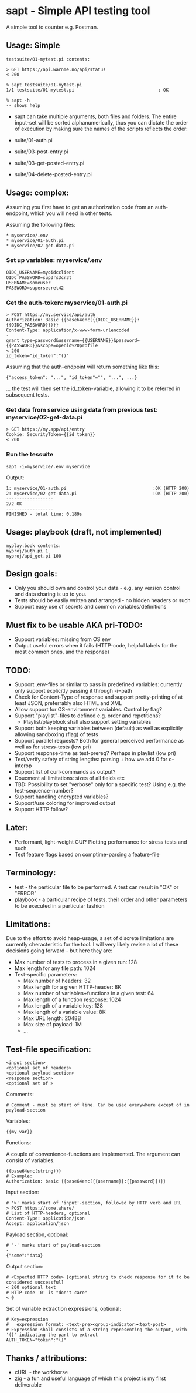 sapt - Simple API testing tool
==============

A simple tool to counter e.g. Postman.

Usage: Simple
-------------
    testsuite/01-mytest.pi contents:
    
    > GET https://api.warnme.no/api/status
    < 200

    % sapt testsuite/01-mytest.pi
    1/1 testsuite/01-mytest.pi                                : OK

    % sapt -h
    -- shows help


* sapt can take multiple arguments, both files and folders. The entire input-set will be sorted alphanumerically, thus you can dictate the order of execution by making sure the names of the scripts reflects the order:

* suite/01-auth.pi
* suite/03-post-entry.pi
* suite/03-get-posted-entry.pi
* suite/04-delete-posted-entry.pi

Usage: complex:
----------------

Assuming you first have to get an authorization code from an auth-endpoint, which you will need in other tests.

Assuming the following files:

    * myservice/.env
    * myservice/01-auth.pi
    * myservice/02-get-data.pi

### Set up variables: myservice/.env

    OIDC_USERNAME=myoidcclient
    OIDC_PASSWORD=sup3rs3cr3t
    USERNAME=someuser
    PASSWORD=supersecret42

### Get the auth-token: myservice/01-auth.pi

    > POST https://my.service/api/auth
    Authorization: Basic {{base64enc({{OIDC_USERNAME}}:{{OIDC_PASSWORD}})}}
    Content-Type: application/x-www-form-urlencoded
    -
    grant_type=password&username={{USERNAME}}&password={{PASSWORD}}&scope=openid%20profile
    < 200
    id_token="id_token":"()"

Assuming that the auth-endpoint will return something like this:

    {"access_token": "...", "id_token"="", "...", ...}

... the test will then set the id_token-variable, allowing it to be referred in subsequent tests.

### Get data from service using data from previous test: myservice/02-get-data.pi
    
    > GET https://my.app/api/entry
    Cookie: SecurityToken={{id_token}}
    < 200


### Run the tessuite

    sapt -i=myservice/.env myservice

Output:

    1: myservice/01-auth.pi                                 :OK (HTTP 200)
    2: myservice/02-get-data.pi                             :OK (HTTP 200)
    ------------------
    2/2 OK
    ------------------
    FINISHED - total time: 0.189s

Usage: playbook (draft, not implemented)
-----------
    myplay.book contents:
    myproj/auth.pi 1
    myproj/api_get.pi 100


Design goals:
------------
* Only you should own and control your data - e.g. any version control and data sharing is up to you.
* Tests should be easily written and arranged - no hidden headers or such
* Support easy use of secrets and common variables/definitions


Must fix to be usable AKA pri-TODO:
-------------
* Support variables: missing from OS env
* Output useful errors when it fails (HTTP-code, helpful labels for the most common ones, and the response)


TODO:
------------
* Support .env-files or similar to pass in predefined variables: currently only support explicitly passing it through -i=path
* Check for Content-Type of response and support pretty-printing of at least JSON, preferrably also HTML and XML
* Allow support for OS-environment variables. Control by flag?
* Support "playlist"-files to defined e.g. order and repetitions?
    * Playlist/playblook shall also support setting variables
* Support both keeping variables between (default) as well as explicitly allowing sandboxing (flag) of tests
* Support parallel requests? Both for general perceived performance as well as for stress-tests (low pri)
* Support response-time as test-prereq? Perhaps in playlist (low pri)
* Test/verify safety of string lengths: parsing + how we add 0 for c-interop
* Support list of curl-commands as output?
* Doucment all limitations: sizes of all fields etc
* TBD: Possibility to set "verbose" only for a specific test? Using e.g. the test-sequence-number?
* Support handling encrypted variables?
* Support/use coloring for improved output
* Support HTTP follow?

Later:
------
* Performant, light-weight GUI? Plotting performance for stress tests and such.
* Test feature flags based on comptime-parsing a feature-file

Terminology:
------
* test - the particular file to be performed. A test can result in "OK" or "ERROR"
* playbook - a particular recipe of tests, their order and other parameters to be executed in a particular fashion

Limitations:
------
Due to the effort to avoid heap-usage, a set of discrete limitations are currently cheracteristic for the tool. I will very likely revise a lot of these decisions going forward - but here they are:

* Max number of tests to process in a given run: 128
* Max length for any file path: 1024
* Test-specific parameters:
    * Max number of headers: 32
    * Max length for a given HTTP-header: 8K
    * Max number of variables+functions in a given test: 64
    * Max length of a function response: 1024
    * Max length of a variable key: 128
    * Max length of a variable value: 8K
    * Max URL length: 2048B
    * Max size of payload: 1M
    * ...


Test-file specification:
--------

    <input section>
    <optional set of headers>
    <optional payload section>
    <response section>
    <optional set of >

Comments:

    # Comment - must be start of line. Can be used everywhere except of in payload-section

Variables:

    {{my_var}}

Functions:

A couple of convenience-functions are implemented. The argument can consist of variables.

    {{base64enc(string)}}
    # Example:
    Authorization: basic {{base64enc({{username}}:{{password}})}}


Input section:

    # '>' marks start of 'input'-section, followed by HTTP verb and URL
    > POST https://some.where/
    # List of HTTP-headers, optional
    Content-Type: application/json
    Accept: application/json

Payload section, optional:

    # '-' marks start of payload-section
    -
    {"some":"data}

Output section:

    # <Expected HTTP code> [optional string to check response for it to be considered successful]
    < 200 optional text
    # HTTP-code '0' is "don't care"
    < 0

Set of variable extraction expressions, optional:

    # Key=expression
    #   expression format: <text-pre><group-indicator><text-post>
    # Expression shall consists of a string representing the output, with '()' indicating the part to extract
    AUTH_TOKEN="token":"()"


Thanks / attributions:
--------
* cURL - the workhorse
* zig - a fun and useful language of which this project is my first deliverable


